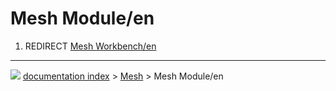 # Mesh Module/en
1.  REDIRECT [Mesh Workbench/en](Mesh_Workbench/en.md)



---
![](images/Button_right.svg) [documentation index](../README.md) > [Mesh](Mesh_Workbench.md) > Mesh Module/en

